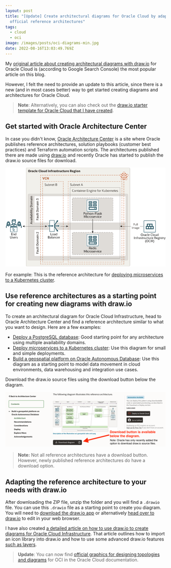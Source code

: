 ```yaml
---
layout: post
title: "[Update] Create architectural diagrams for Oracle Cloud by adapting the
  official reference architectures"
tags:
  - cloud
  - oci
image: /images/posts/oci-diagrams-min.jpg
date: 2022-08-16T13:03:49.769Z
---
```

My [original article about creating architectural diagrams with draw.io](https://maximilian.tech/2020/11/27/draw-io-starter-template-for-oci-oracle-cloud-infrastructure/) for Oracle Cloud is (according to Google Search Console) the most popular article on this blog. 

However, I felt the need to provide an update to this article, since there is a new (and in most cases better) way to get started creating diagrams and architectures for Oracle Cloud.

> **Note**: Alternatively, you can also check out the [draw.io starter template for Oracle Cloud that I have created](https://maximilian.tech/2020/11/27/draw-io-starter-template-for-oci-oracle-cloud-infrastructure/).

## Get started with Oracle Architecture Center

In case you didn't know, [Oracle Architecture Center](https://docs.oracle.com/solutions/) is a site where Oracle publishes reference architectures, solution playbooks (customer best practices) and Terraform automation scripts. The architectures published there are made using [draw.io](https://www.diagrams.net/) and recently Oracle has started to publish the draw.io source files for download. 

![Microservices Kubernetes Architectural Diagram for Oracle Cloud Infrastructure (OCI)](/images/posts/microservices-oci.png "Oracle Cloud Architectural Diagram for Oracle Container Engine (OKE) for Kubernetes")

For example: This is the reference architecture for [deploying microservices to a Kubernetes cluster](https://docs.oracle.com/en/solutions/deploy-microservices/index.html#GUID-3BB86E87-11C6-4DF1-8CA9-1FD385A9B9E9). 

## Use reference architectures as a starting point for creating new diagrams with draw.io

To create an architectural diagram for Oracle Cloud Infrastructure, head to Oracle Architecture Center and find a reference architecture similar to what you want to design. Here are a few examples:

* [Deploy a PostgreSQL database](https://docs.oracle.com/en/solutions/deploy-postgresql-db/index.html): Good starting point for any architecture using multiple availability domains.
* [Deploy microservices to a Kubernetes cluster](https://docs.oracle.com/en/solutions/deploy-microservices/index.html#GUID-3BB86E87-11C6-4DF1-8CA9-1FD385A9B9E9): Use this diagram for small and simple deployments.
* [Build a geospatial platform on Oracle Autonomous Database](https://docs.oracle.com/en/solutions/geospatial-platform-adw/index.html#GUID-6BA1059C-9771-4E1F-A265-3E0FE9F2B103): Use this diagram as a starting point to model data movement in cloud environments, data warehousing and integration use cases. 

Download the draw.io source files using the download button below the diagram.

![Download diagram source files from Oracle Architecture Center](/images/posts/download-architectural-diagram.png "Download diagram source files from Oracle Architecture Center")

> **Note:** Not all reference architectures have a download button. However, newly published reference architectures do have a download option.  

## Adapting the reference architecture to your needs with draw.io

After downloading the ZIP file, unzip the folder and you will find a `.drawio` file. You can use this `.drawio` file as a starting point to create you diagram. You will need to [download the draw.io app](https://www.diagrams.net/) or alternatively [head over to draw.io](https://app.diagrams.net/) to edit in your web browser.

I have also created [a detailed article on how to use draw.io to create diagrams for Oracle Cloud Infrastructure](https://maximilian.tech/2020/11/27/draw-io-starter-template-for-oci-oracle-cloud-infrastructure/). That article outlines how to import an icon library into draw.io and how to use some advanced draw.io features [such as layers](https://www.diagrams.net/doc/layers).

> **Update**: You can now find [official graphics for designing topologies and diagrams](https://docs.oracle.com/en-us/iaas/Content/General/Reference/graphicsfordiagrams.htm) for OCI in the Oracle Cloud documentation.